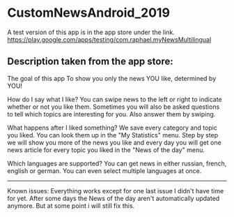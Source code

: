# CustomNewsAndroid_2019

A test version of this app is in the app store under the link.
https://play.google.com/apps/testing/com.raphael.myNewsMultilingual

Description taken from the app store:
------------------------------------------------------------------------------------------------
The goal of this app
To show you only the news YOU like, determined by YOU!

How do I say what I like?
You can swipe news to the left or right to indicate whether or not you like them.
Sometimes you will also be asked questions to tell which topics are interesting for you.
Also answer them by swiping.

What happens after I liked something?
We save every category and topic you liked.
You can look them up in the "My Statistics" menu.
Step by step we will show you more of the news you like and every day you will get 
one news article for every topic you liked in the "News of the day" menu.

Which languages are supported?
You can get news in either russian, french, english or german.
You can even select multiple languages at once.

------------------------------------------------------------------------------------------------

Known issues:
Everything works except for one last issue I didn't have time for yet.
After some days the News of the day aren't automatically updated anymore.
But at some point i will still fix this.

